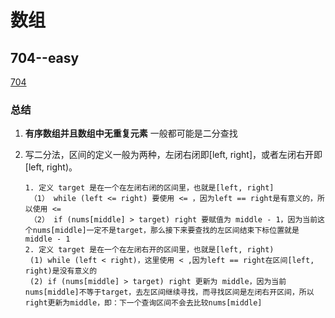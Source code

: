 # 数组

## 704--easy

[704](https://leetcode.cn/problems/binary-search/)

### 总结

1. **有序数组并且数组中无重复元素** 一般都可能是二分查找

2. 写二分法，区间的定义一般为两种，左闭右闭即[left, right]，或者左闭右开即[left, right)。

   ```
   1. 定义 target 是在一个在左闭右闭的区间里，也就是[left, right]
   	（1） while (left <= right) 要使用 <= ，因为left == right是有意义的，所以使用 <=
   	（2） if (nums[middle] > target) right 要赋值为 middle - 1，因为当前这个nums[middle]一定不是target，那么接下来要查找的左区间结束下标位置就是 middle - 1
   2. 定义 target 是在一个在左闭右开的区间里，也就是[left, right)
   	(1) while (left < right)，这里使用 < ,因为left == right在区间[left, right)是没有意义的
   	(2) if (nums[middle] > target) right 更新为 middle，因为当前nums[middle]不等于target，去左区间继续寻找，而寻找区间是左闭右开区间，所以right更新为middle，即：下一个查询区间不会去比较nums[middle]
   	
   ```

   